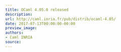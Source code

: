 ```yaml
---
title: OCaml 4.05.0 released
description:
url: http://caml.inria.fr/pub/distrib/ocaml-4.05/
date: 2017-07-13T00:00:00-00:00
preview_image:
authors:
- Caml INRIA
source:
---
```



